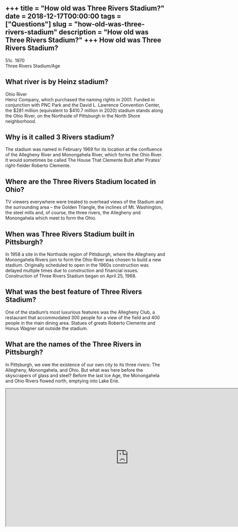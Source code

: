 +++
title = "How old was Three Rivers Stadium?"
date = 2018-12-17T00:00:00
tags = ["Questions"]
slug = "how-old-was-three-rivers-stadium"
description = "How old was Three Rivers Stadium?"
+++
How old was Three Rivers Stadium?
---------------------------------

51c. 1970  
Three Rivers Stadium/Age

What river is by Heinz stadium?
-------------------------------

Ohio River  
Heinz Company, which purchased the naming rights in 2001. Funded in conjunction with PNC Park and the David L. Lawrence Convention Center, the $281 million (equivalent to $410.7 million in 2020) stadium stands along the Ohio River, on the Northside of Pittsburgh in the North Shore neighborhood.

Why is it called 3 Rivers stadium?
----------------------------------

The stadium was named in February 1969 for its location at the confluence of the Allegheny River and Monongahela River, which forms the Ohio River. It would sometimes be called The House That Clemente Built after Pirates’ right-fielder Roberto Clemente.

Where are the Three Rivers Stadium located in Ohio?
---------------------------------------------------

TV viewers everywhere were treated to overhead views of the Stadium and the surrounding area – the Golden Triangle, the inclines of Mt. Washington, the steel mills and, of course, the three rivers, the Allegheny and Monongahela which meet to form the Ohio.

When was Three Rivers Stadium built in Pittsburgh?
--------------------------------------------------

In 1958 a site in the Northside region of Pittsburgh, where the Allegheny and Monongahela Rivers join to form the Ohio River was chosen to build a new stadium. Originally scheduled to open in the 1960s construction was delayed multiple times due to construction and financial issues. Construction of Three Rivers Stadium began on April 25, 1968.

What was the best feature of Three Rivers Stadium?
--------------------------------------------------

One of the stadium’s most luxurious features was the Allegheny Club, a restaurant that accommodated 300 people for a view of the field and 400 people in the main dining area. Statues of greats Roberto Clemente and Honus Wagner sat outside the stadium.

What are the names of the Three Rivers in Pittsburgh?
-----------------------------------------------------

In Pittsburgh, we owe the existence of our own city to its three rivers: The Allegheny, Monongahela, and Ohio. But what was here before the skyscrapers of glass and steel? Before the last Ice Age, the Monongahela and Ohio Rivers flowed north, emptying into Lake Erie.

<iframe allow="accelerometer; autoplay; clipboard-write; encrypted-media; gyroscope; picture-in-picture" allowfullscreen="" class="__youtube_prefs__  epyt-is-override  no-lazyload" data-no-lazy="1" data-origheight="433" data-origwidth="770" data-skipgform_ajax_framebjll="" height="433" id="_ytid_19946" loading="lazy" src="https://www.youtube.com/embed/ZwjWHLhMmso?enablejsapi=1&autoplay=0&cc_load_policy=0&cc_lang_pref=&iv_load_policy=1&loop=0&modestbranding=0&rel=1&fs=1&playsinline=0&autohide=2&theme=dark&color=red&controls=1&" title="YouTube player" width="770"></iframe>